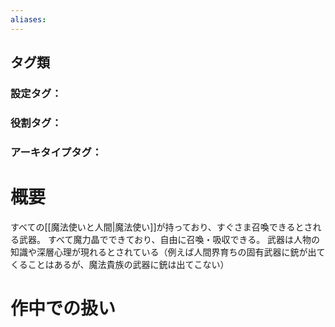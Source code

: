 ```yaml
---
aliases:
---
```

## タグ類
### 設定タグ：
### 役割タグ：
### アーキタイプタグ：
# 概要
すべての[[魔法使いと人間|魔法使い]]が持っており、すぐさま召喚できるとされる武器。
すべて魔力晶でできており、自由に召喚・吸収できる。
武器は人物の知識や深層心理が現れるとされている（例えば人間界育ちの固有武器に銃が出てくることはあるが、魔法貴族の武器に銃は出てこない）
# 作中での扱い